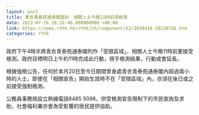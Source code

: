 ```yaml
---
layout: post
title: 青衣青泰苑通泰閣圍封　相關人士今晚11時前須檢測
date: 2022-07-26 16:32:46.000000000 +08:00
link: https://news.rthk.hk/rthk/ch/component/k2/1659416-20220726.htm
categories: rthk
---
```


政府下午4時半將青衣青泰苑通泰閣列作「受限區域」，相關人士今晚11時前要接受檢測。政府目標明日上午約11時完成此行動，視乎檢測結果，行動或會延長。
 
根據強檢公告，任何於本月20日至今日期間曾身處青衣青泰苑通泰閣內超過兩小時的人士，即使在「相關宣告」開始生效時不在「受限區域」內，亦須在後日或之前接受強制檢測。

公務員事務局設立熱線電話6485 5096，供受檢測宣告限制下的市民查詢及求助，社會福利署亦會為受影響的居民提供協助。
